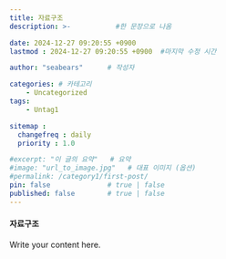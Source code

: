 ```yaml
---
title: 자료구조
description: >-           #한 문장으로 나옴

date: 2024-12-27 09:20:55 +0900
lastmod : 2024-12-27 09:20:55 +0900  #마지막 수정 시간

author: "seabears"      # 작성자

categories: # 카테고리
    - Uncategorized  
tags: 
    - Untag1

sitemap :
  changefreq : daily
  priority : 1.0

#excerpt: "이 글의 요약"   # 요약
#image: "url_to_image.jpg"   # 대표 이미지 (옵션)
#permalink: /category1/first-post/
pin: false              # true | false
published: false        # true | false
---
```


#### 자료구조

Write your content here.
